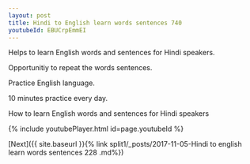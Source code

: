 ```yaml
---
layout: post
title: Hindi to English learn words sentences 740 
youtubeId: EBUCrpEmmEI
---
```

 
 
Helps to learn English words and sentences for Hindi speakers.

Opportunitiy to repeat the words sentences. 

Practice English language. 
 
10 minutes practice every day. 
 
How to learn English words and sentences for Hindi speakers 
 
{% include youtubePlayer.html id=page.youtubeId %}
 
 
[Next]({{ site.baseurl }}{% link  split1/_posts/2017-11-05-Hindi to english learn words sentences 228 .md%})
 

